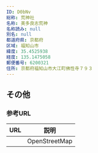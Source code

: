 ```yaml
---
ID: D0bNv
総称: 荒神社
名称: 美多良志荒神
名称読み: null
別名: null
都道府県: 京都府
区域: 福知山市
緯度: 35.4525938
経度: 135.1475058
郵便番号: 6200321
住所: 京都府福知山市大江町佛性寺７９３
---
```


## その他

### 参考URL

| URL | 説明          |
| --- | ------------- |
|     | OpenStreetMap |
